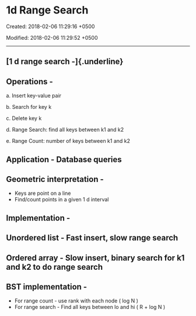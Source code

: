 # 1d Range Search

Created: 2018-02-06 11:29:16 +0500

Modified: 2018-02-06 11:29:52 +0500

---

## [1 d range search -]{.underline}

## Operations -

a.  Insert key-value pair

b.  Search for key k

c.  Delete key k

d.  Range Search: find all keys between k1 and k2

e.  Range Count: number of keys between k1 and k2

## Application - Database queries

## Geometric interpretation -
-   Keys are point on a line
-   Find/count points in a given 1 d interval

## Implementation -

## Unordered list - Fast insert, slow range search

## Ordered array - Slow insert, binary search for k1 and k2 to do range search

## BST implementation -
-   For range count - use rank with each node ( log N )
-   For range search - Find all keys between lo and hi ( R + log N )
